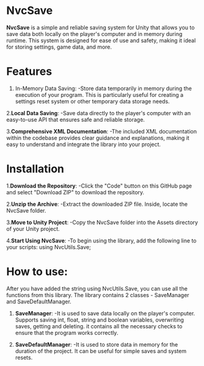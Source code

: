 # NvcSave
__NvcSave__ is a simple and reliable saving system for Unity that allows you to save data both locally on the player's computer and in memory during runtime. This system is designed for ease of use and safety, making it ideal for storing settings, game data, and more.

# Features
1. In-Memory Data Saving:
-Store data temporarily in memory during the execution of your program. This is particularly useful for creating a settings reset system or other temporary data storage needs.

2.__Local Data Saving__:
-Save data directly to the player's computer with an easy-to-use API that ensures safe and reliable storage.

3.__Comprehensive XML Documentation__:
-The included XML documentation within the codebase provides clear guidance and explanations, making it easy to understand and integrate the library into your project.

# Installation

1.__Download the Repository__:
-Click the "Code" button on this GitHub page and select "Download ZIP" to download the repository.

2.__Unzip the Archive__:
-Extract the downloaded ZIP file. Inside, locate the NvcSave folder.

3.__Move to Unity Project__:
-Copy the NvcSave folder into the Assets directory of your Unity project.

4.__Start Using NvcSave__:
-To begin using the library, add the following line to your scripts:
using NvcUtils.Save;

# How to use:
After you have added the string using NvcUtils.Save, you can use all the functions from this library. The library contains 2 classes - SaveManager and SaveDefaultManager.

1. __SaveManager__:
-It is used to save data locally on the player's computer. Supports saving int, float, string and boolean variables, overwriting saves, getting and deleting. it contains all the necessary checks to ensure that the program works correctly.

2. __SaveDefaultManager__:
-It is used to store data in memory for the duration of the project. It can be useful for simple saves and system resets.


